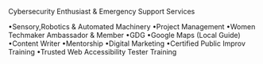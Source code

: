 Cybersecurity Enthusiast & Emergency Support Services 

•Sensory,Robotics & Automated Machinery
•Project Management 
•Women Techmaker Ambassador & Member
•GDG
•Google Maps (Local Guide)
•Content Writer 
•Mentorship 
•Digital Marketing 
•Certified Public Improv Training 
•Trusted Web Accessibility Tester Training 

